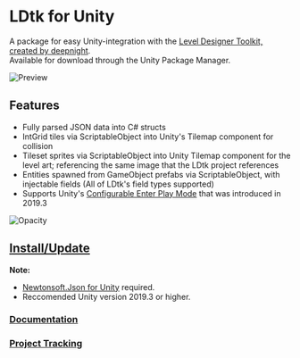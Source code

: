 # LDtk for Unity
A package for easy Unity-integration with the [Level Designer Toolkit, created by deepnight](https://github.com/deepnight/ldtk).  
Available for download through the Unity Package Manager.  

![Preview](https://github.com/Cammin/LDtkUnity/blob/master/DocImages~/LDtkUnityPreview.png)

## Features  
- Fully parsed JSON data into C# structs
- IntGrid tiles via ScriptableObject into Unity's Tilemap component for collision
- Tileset sprites via ScriptableObject into Unity Tilemap component for the level art; referencing the same image that the LDtk project references  
- Entities spawned from GameObject prefabs via ScriptableObject, with injectable fields (All of LDtk's field types supported)
- Supports Unity's [Configurable Enter Play Mode](https://docs.unity3d.com/Manual/ConfigurableEnterPlayMode.html) that was introduced in 2019.3

![Opacity](https://github.com/Cammin/LDtkUnity/blob/master/DocImages~/LDtkUnityOpacity.gif)

## [Install/Update](https://github.com/Cammin/LDtkUnity/blob/master/INSTALL.md)  
**Note:** 
- [Newtonsoft.Json for Unity](https://github.com/jilleJr/Newtonsoft.Json-for-Unity) required.  
- Reccomended Unity version 2019.3 or higher.
 
### [Documentation](https://github.com/Cammin/LDtkUnity/blob/master/DOCUMENTATION.md)  
### [Project Tracking](https://trello.com/b/YPgO5283)
